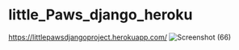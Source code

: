 # little_Paws_django_heroku
https://littlepawsdjangoproject.herokuapp.com/
![Screenshot (66)](https://user-images.githubusercontent.com/62648927/118854882-d203e880-b8f2-11eb-8cfd-9c0445decad2.png)


